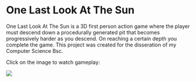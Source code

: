# One Last Look At The Sun

One Last Look At The Sun is a 3D first person action game where the player must descend down a procedurally generated pit that becomes progressively harder as you descend. On reaching a certain depth you complete the game.
This project was created for the disseration of my Computer Science Bsc.

Click on the image to watch gameplay:

[![](https://img.youtube.com/vi/4kF0kKxBDEY/0.jpg)](https://www.youtube.com/watch?v=4kF0kKxBDEY)
